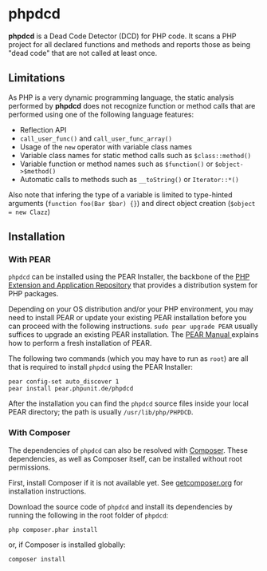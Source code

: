 phpdcd
======

**phpdcd** is a Dead Code Detector (DCD) for PHP code. It scans a PHP project for all declared functions and methods and reports those as being "dead code" that are not called at least once.

Limitations
-----------

As PHP is a very dynamic programming language, the static analysis performed by **phpdcd** does not recognize function or method calls that are performed using one of the following language features:

* Reflection API
* `call_user_func()` and `call_user_func_array()`
* Usage of the `new` operator with variable class names
* Variable class names for static method calls such as `$class::method()`
* Variable function or method names such as `$function()` or `$object->$method()`
* Automatic calls to methods such as `__toString()` or `Iterator::*()`

Also note that infering the type of a variable is limited to type-hinted arguments (`function foo(Bar $bar) {}`) and direct object creation (`$object = new Clazz`)

Installation
------------

### With PEAR

`phpdcd` can be installed using the PEAR Installer, the backbone of the [PHP Extension and Application Repository](http://pear.php.net/) that provides a distribution system for PHP packages.

Depending on your OS distribution and/or your PHP environment, you may need to install PEAR or update your existing PEAR installation before you can proceed with the following instructions. `sudo pear upgrade PEAR` usually suffices to upgrade an existing PEAR installation. The [PEAR Manual ](http://pear.php.net/manual/en/installation.getting.php) explains how to perform a fresh installation of PEAR.

The following two commands (which you may have to run as `root`) are all that is required to install `phpdcd` using the PEAR Installer:

    pear config-set auto_discover 1
    pear install pear.phpunit.de/phpdcd

After the installation you can find the `phpdcd` source files inside your local PEAR directory; the path is usually `/usr/lib/php/PHPDCD`.


### With Composer

The dependencies of `phpdcd` can also be resolved with [Composer](http://getcomposer.org/).
These dependencies, as well as Composer itself, can be installed without root permissions.

First, install Composer if it is not available yet. See [getcomposer.org](http://getcomposer.org/) for installation instructions.

Download the source code of `phpdcd` and install its dependencies by running the following in the root folder of `phpdcd`:

    php composer.phar install

or, if Composer is installed globally:

    composer install

